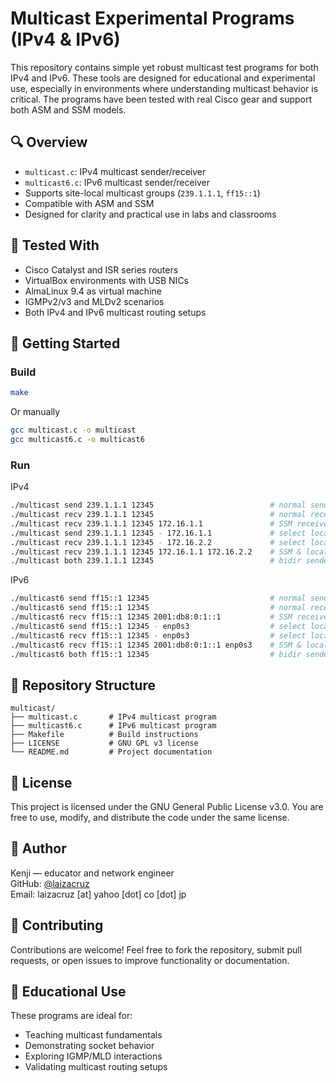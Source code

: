 # Multicast Experimental Programs (IPv4 & IPv6)

This repository contains simple yet robust multicast test programs for both IPv4 and IPv6. These tools are designed for educational and experimental use, especially in environments where understanding multicast behavior is critical. The programs have been tested with real Cisco gear and support both ASM and SSM models.

## 🔍 Overview

- `multicast.c`: IPv4 multicast sender/receiver
- `multicast6.c`: IPv6 multicast sender/receiver
- Supports site-local multicast groups (`239.1.1.1`, `ff15::1`)
- Compatible with ASM and SSM
- Designed for clarity and practical use in labs and classrooms

## 🧪 Tested With

- Cisco Catalyst and ISR series routers
- VirtualBox environments with USB NICs
- AlmaLinux 9.4 as virtual machine
- IGMPv2/v3 and MLDv2 scenarios
- Both IPv4 and IPv6 multicast routing setups

## 🚀 Getting Started

### Build

```bash
make
```

Or manually

```bash
gcc multicast.c -o multicast
gcc multicast6.c -o multicast6
```

### Run

IPv4

```bash
./multicast send 239.1.1.1 12345                          # normal sender
./multicast recv 239.1.1.1 12345                          # normal receiver
./multicast recv 239.1.1.1 12345 172.16.1.1               # SSM receiver
./multicast send 239.1.1.1 12345 - 172.16.1.1             # select local ip to send
./multicast recv 239.1.1.1 12345 - 172.16.2.2             # select local ip to receive
./multicast recv 239.1.1.1 12345 172.16.1.1 172.16.2.2    # SSM & local ip
./multicast both 239.1.1.1 12345                          # bidir sender and receiver
```

IPv6

```bash
./multicast6 send ff15::1 12345                           # normal sender
./multicast6 send ff15::1 12345                           # normal receiver
./multicast6 recv ff15::1 12345 2001:db8:0:1::1           # SSM receiver
./multicast6 send ff15::1 12345 - enp0s3                  # select local i/f to send
./multicast6 recv ff15::1 12345 - enp0s3                  # select local i/f to receive
./multicast6 recv ff15::1 12345 2001:db8:0:1::1 enp0s3    # SSM & local i/f
./multicast6 both ff15::1 12345                           # bidir sender and receiver
```

## 📂 Repository Structure

```
multicast/
├── multicast.c       # IPv4 multicast program
├── multicast6.c      # IPv6 multicast program
├── Makefile          # Build instructions
├── LICENSE           # GNU GPL v3 license
└── README.md         # Project documentation
```

## 📜 License

This project is licensed under the GNU General Public License v3.0. You are free to use, modify, and distribute the code under the same license.

## 👤 Author

Kenji — educator and network engineer  
GitHub: [@laizacruz](https://github.com/laizacruz)  
Email: laizacruz [at] yahoo [dot] co [dot] jp

## 🤝 Contributing

Contributions are welcome! Feel free to fork the repository, submit pull requests, or open issues to improve functionality or documentation.

## 📘 Educational Use

These programs are ideal for:
- Teaching multicast fundamentals
- Demonstrating socket behavior
- Exploring IGMP/MLD interactions
- Validating multicast routing setups
